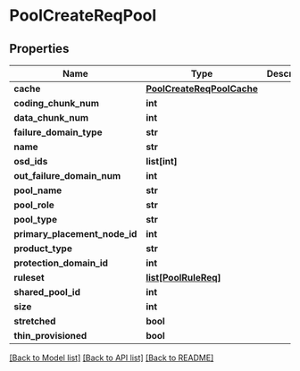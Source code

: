 # PoolCreateReqPool

## Properties
Name | Type | Description | Notes
------------ | ------------- | ------------- | -------------
**cache** | [**PoolCreateReqPoolCache**](PoolCreateReqPoolCache.md) |  | [optional] 
**coding_chunk_num** | **int** |  | [optional] 
**data_chunk_num** | **int** |  | [optional] 
**failure_domain_type** | **str** |  | [optional] 
**name** | **str** |  | [optional] 
**osd_ids** | **list[int]** |  | [optional] 
**out_failure_domain_num** | **int** |  | [optional] 
**pool_name** | **str** |  | [optional] 
**pool_role** | **str** |  | [optional] 
**pool_type** | **str** |  | [optional] 
**primary_placement_node_id** | **int** |  | [optional] 
**product_type** | **str** |  | [optional] 
**protection_domain_id** | **int** |  | [optional] 
**ruleset** | [**list[PoolRuleReq]**](PoolRuleReq.md) |  | [optional] 
**shared_pool_id** | **int** |  | [optional] 
**size** | **int** |  | [optional] 
**stretched** | **bool** |  | [optional] 
**thin_provisioned** | **bool** |  | [optional] 

[[Back to Model list]](../README.md#documentation-for-models) [[Back to API list]](../README.md#documentation-for-api-endpoints) [[Back to README]](../README.md)


